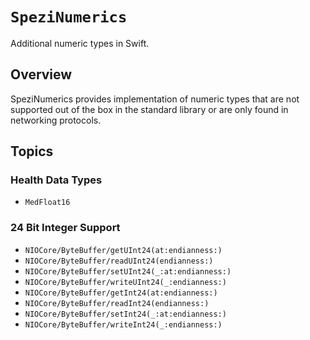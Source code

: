 # ``SpeziNumerics``

Additional numeric types in Swift.

<!--
#
# This source file is part of the Stanford Spezi open source project
#
# SPDX-FileCopyrightText: 2024 Stanford University and the project authors (see CONTRIBUTORS.md)
#
# SPDX-License-Identifier: MIT
#
-->

## Overview

SpeziNumerics provides implementation of numeric types that are not supported out of the box in the standard library
or are only found in networking protocols.

## Topics

### Health Data Types

- ``MedFloat16``

### 24 Bit Integer Support

- ``NIOCore/ByteBuffer/getUInt24(at:endianness:)``
- ``NIOCore/ByteBuffer/readUInt24(endianness:)``
- ``NIOCore/ByteBuffer/setUInt24(_:at:endianness:)``
- ``NIOCore/ByteBuffer/writeUInt24(_:endianness:)``
- ``NIOCore/ByteBuffer/getInt24(at:endianness:)``
- ``NIOCore/ByteBuffer/readInt24(endianness:)``
- ``NIOCore/ByteBuffer/setInt24(_:at:endianness:)``
- ``NIOCore/ByteBuffer/writeInt24(_:endianness:)``
